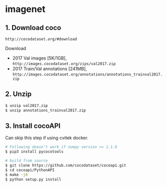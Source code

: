 # imagenet

## 1. Download coco

  `http://cocodataset.org/#download`

  Download

  - 2017 Val images [5K/1GB], `http://images.cocodataset.org/zips/val2017.zip`
  - 2017 Train/Val annotations [241MB], `http://images.cocodataset.org/annotations/annotations_trainval2017.zip`

## 2. Unzip

  ```sh
  $ unzip val2017.zip
  $ unzip annotations_trainval2017.zip
  ```

## 3. Install cocoAPI

  Can skip this step if using cvitek docker.

  ```sh
  # Following doesn't work if numpy version >= 1.1.8
  $ pip3 install pycocotools

  # build from source
  $ git clone https://github.com/cocodataset/cocoapi.git
  $ cd cocoapi/PythonAPI
  $ make -j8
  $ python setup.py install
  ```
